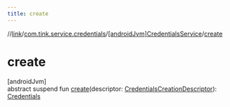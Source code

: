 ```yaml
---
title: create
---
```

//[link](../../../index.html)/[com.tink.service.credentials](../index.html)/[[androidJvm]CredentialsService](index.html)/[create](create.html)



# create



[androidJvm]\
abstract suspend fun [create](create.html)(descriptor: [CredentialsCreationDescriptor](../[android-jvm]-credentials-creation-descriptor/index.html)): [Credentials](../../com.tink.model.credentials/[android-jvm]-credentials/index.html)




